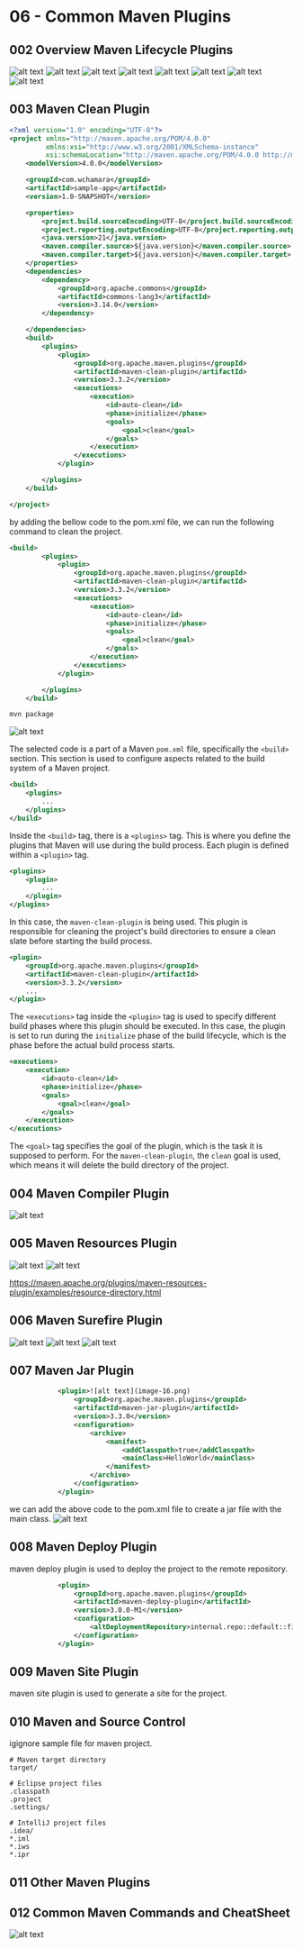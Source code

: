 # 06 - Common Maven Plugins

## 002 Overview Maven Lifecycle Plugins

![alt text](image.png)
![alt text](image-1.png)
![alt text](image-2.png)
![alt text](image-3.png)
![alt text](image-4.png)
![alt text](image-5.png)
![alt text](image-6.png)
![alt text](image-7.png)

## 003 Maven Clean Plugin

```xml
<?xml version="1.0" encoding="UTF-8"?>
<project xmlns="http://maven.apache.org/POM/4.0.0"
         xmlns:xsi="http://www.w3.org/2001/XMLSchema-instance"
         xsi:schemaLocation="http://maven.apache.org/POM/4.0.0 http://maven.apache.org/xsd/maven-4.0.0.xsd">
    <modelVersion>4.0.0</modelVersion>

    <groupId>com.wchamara</groupId>
    <artifactId>sample-app</artifactId>
    <version>1.0-SNAPSHOT</version>

    <properties>
        <project.build.sourceEncoding>UTF-8</project.build.sourceEncoding>
        <project.reporting.outputEncoding>UTF-8</project.reporting.outputEncoding>
        <java.version>21</java.version>
        <maven.compiler.source>${java.version}</maven.compiler.source>
        <maven.compiler.target>${java.version}</maven.compiler.target>
    </properties>
    <dependencies>
        <dependency>
            <groupId>org.apache.commons</groupId>
            <artifactId>commons-lang3</artifactId>
            <version>3.14.0</version>
        </dependency>

    </dependencies>
    <build>
        <plugins>
            <plugin>
                <groupId>org.apache.maven.plugins</groupId>
                <artifactId>maven-clean-plugin</artifactId>
                <version>3.3.2</version>
                <executions>
                    <execution>
                        <id>auto-clean</id>
                        <phase>initialize</phase>
                        <goals>
                            <goal>clean</goal>
                        </goals>
                    </execution>
                </executions>
            </plugin>

        </plugins>
    </build>

</project>
```

by adding the bellow code to the pom.xml file, we can run the following command to clean the project.

```xml
<build>
        <plugins>
            <plugin>
                <groupId>org.apache.maven.plugins</groupId>
                <artifactId>maven-clean-plugin</artifactId>
                <version>3.3.2</version>
                <executions>
                    <execution>
                        <id>auto-clean</id>
                        <phase>initialize</phase>
                        <goals>
                            <goal>clean</goal>
                        </goals>
                    </execution>
                </executions>
            </plugin>

        </plugins>
    </build>
```

```bash
mvn package
```

![alt text](image-9.png)

The selected code is a part of a Maven `pom.xml` file, specifically the `<build>` section. This section is used to configure aspects related to the build system of a Maven project.

```xml
<build>
    <plugins>
        ...
    </plugins>
</build>
```

Inside the `<build>` tag, there is a `<plugins>` tag. This is where you define the plugins that Maven will use during the build process. Each plugin is defined within a `<plugin>` tag.

```xml
<plugins>
    <plugin>
        ...
    </plugin>
</plugins>
```

In this case, the `maven-clean-plugin` is being used. This plugin is responsible for cleaning the project's build directories to ensure a clean slate before starting the build process.

```xml
<plugin>
    <groupId>org.apache.maven.plugins</groupId>
    <artifactId>maven-clean-plugin</artifactId>
    <version>3.3.2</version>
    ...
</plugin>
```

The `<executions>` tag inside the `<plugin>` tag is used to specify different build phases where this plugin should be executed. In this case, the plugin is set to run during the `initialize` phase of the build lifecycle, which is the phase before the actual build process starts.

```xml
<executions>
    <execution>
        <id>auto-clean</id>
        <phase>initialize</phase>
        <goals>
            <goal>clean</goal>
        </goals>
    </execution>
</executions>
```

The `<goal>` tag specifies the goal of the plugin, which is the task it is supposed to perform. For the `maven-clean-plugin`, the `clean` goal is used, which means it will delete the build directory of the project.

## 004 Maven Compiler Plugin

![alt text](image-10.png)

## 005 Maven Resources Plugin

![alt text](image-11.png)
![alt text](image-12.png)

<https://maven.apache.org/plugins/maven-resources-plugin/examples/resource-directory.html>

## 006 Maven Surefire Plugin

![alt text](image-13.png)
![alt text](image-14.png)
![alt text](image-15.png)

## 007 Maven Jar Plugin

```xml
            <plugin>![alt text](image-16.png)
                <groupId>org.apache.maven.plugins</groupId>
                <artifactId>maven-jar-plugin</artifactId>
                <version>3.3.0</version>
                <configuration>
                    <archive>
                        <manifest>
                            <addClasspath>true</addClasspath>
                            <mainClass>HelloWorld</mainClass>
                        </manifest>
                    </archive>
                </configuration>
            </plugin>
```

we can add the above code to the pom.xml file to create a jar file with the main class.
![alt text](image-16.png)

## 008 Maven Deploy Plugin

maven deploy plugin is used to deploy the project to the remote repository.

```xml
            <plugin>
                <groupId>org.apache.maven.plugins</groupId>
                <artifactId>maven-deploy-plugin</artifactId>
                <version>3.0.0-M1</version>
                <configuration>
                    <altDeploymentRepository>internal.repo::default::file:///${project.build.directory}/mvn-repo</altDeploymentRepository>
                </configuration>
            </plugin>
```

## 009 Maven Site Plugin

maven site plugin is used to generate a site for the project.

## 010 Maven and Source Control

igignore sample file for maven project.

```.gitignore
# Maven target directory
target/

# Eclipse project files
.classpath
.project
.settings/

# IntelliJ project files
.idea/
*.iml
*.iws
*.ipr
```

## 011 Other Maven Plugins

## 012 Common Maven Commands and CheatSheet

![alt text](image-8.png)
